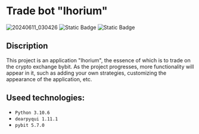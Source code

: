 # Trade bot "Ihorium"
![20240611_030426](https://github.com/lZemphix/ihorium-trade-bot/assets/160344440/e82ebe68-d366-4cea-a9e9-b40c4ad86297)
![Static Badge](https://img.shields.io/badge/python-3.10.6-blue)
![Static Badge](https://img.shields.io/badge/pre--Release-v0.1.1--alpha-yellow)




## Discription
This project is an application "Ihorium", the essence of which is to trade on the crypto exchange bybit. As the project progresses, more functionality will appear in it, such as adding your own strategies, customizing the appearance of the application, etc.

## Useed technologies:

* `Python 3.10.6`
* `dearpyqui 1.11.1`
* `pybit 5.7.0`
